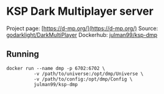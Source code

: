 # KSP Dark Multiplayer server

Project page: [https://d-mp.org/](https://d-mp.org/)
Source: [godarklight/DarkMultiPlayer](https://github.com/godarklight/DarkMultiPlayer)
Dockerhub: [julman99/ksp-dmp](https://cloud.docker.com/repository/registry-1.docker.io/julman99/ksp-dmp)

## Running

```
docker run --name dmp -p 6702:6702 \
          -v /path/to/universe:/opt/dmp/Universe \
          -v /path/to/config:/opt/dmp/Config \
          julman99/ksp-dmp
```